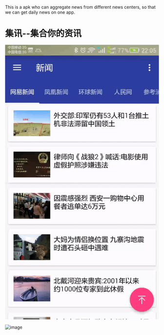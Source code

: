 This is a apk who can aggregate news from different news centers, so that we can get daily news on one app.
# 集讯--集合你的资讯

![image](https://github.com/yongyuandeziri/NewsAggregation/blob/master/app/src/main/res/drawable/first.gif) 


![image](https://github.com/yongyuandeziri/NewsAggregation/blob/master/app/src/main/res/drawable/second.gif) 
